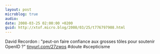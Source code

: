 ```yaml
---
layout: post
microblog: true
audio: 
date: 2008-03-25 02:00:00 +0200
guid: http://xtof.micro.blog/2008/03/25/t776797908.html
---
```

David Recordon : "peut-on faire confiance aux grosses tôles pour soutenir OpenID ?" [tinyurl.com/27zwos](http://tinyurl.com/27zwos) #doute #scepticisme
